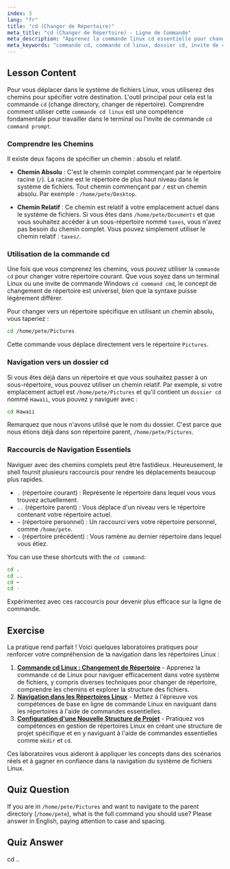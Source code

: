 ```yaml
---
index: 3
lang: "fr"
title: "cd (Changer de Répertoire)"
meta_title: "cd (Changer de Répertoire) - Ligne de Commande"
meta_description: "Apprenez la commande linux cd essentielle pour changer de répertoire. Ce guide couvre l'utilisation de la commande cd dans une invite de commande, la navigation vers n'importe quel dossier cd avec des chemins absolus et relatifs, et l'utilisation de raccourcis utiles."
meta_keywords: "commande cd, commande cd linux, dossier cd, invite de commande cd, commande cd cmd, changer de répertoire, navigation linux, chemin absolu, chemin relatif"
---
```


## Lesson Content

Pour vous déplacer dans le système de fichiers Linux, vous utiliserez des chemins pour spécifier votre destination. L'outil principal pour cela est la commande `cd` (change directory, changer de répertoire). Comprendre comment utiliser cette `commande cd linux` est une compétence fondamentale pour travailler dans le terminal ou l'invite de commande `cd command prompt`.

### Comprendre les Chemins

Il existe deux façons de spécifier un chemin : absolu et relatif.

- **Chemin Absolu** : C'est le chemin complet commençant par le répertoire racine (`/`). La racine est le répertoire de plus haut niveau dans le système de fichiers. Tout chemin commençant par `/` est un chemin absolu. Par exemple : `/home/pete/Desktop`.

- **Chemin Relatif** : Ce chemin est relatif à votre emplacement actuel dans le système de fichiers. Si vous êtes dans `/home/pete/Documents` et que vous souhaitez accéder à un sous-répertoire nommé `taxes`, vous n'avez pas besoin du chemin complet. Vous pouvez simplement utiliser le chemin relatif : `taxes/`.

### Utilisation de la commande cd

Une fois que vous comprenez les chemins, vous pouvez utiliser la `commande cd` pour changer votre répertoire courant. Que vous soyez dans un terminal Linux ou une invite de commande Windows `cd command cmd`, le concept de changement de répertoire est universel, bien que la syntaxe puisse légèrement différer.

Pour changer vers un répertoire spécifique en utilisant un chemin absolu, vous taperiez :

```bash
cd /home/pete/Pictures
```

Cette commande vous déplace directement vers le répertoire `Pictures`.

### Navigation vers un dossier cd

Si vous êtes déjà dans un répertoire et que vous souhaitez passer à un sous-répertoire, vous pouvez utiliser un chemin relatif. Par exemple, si votre emplacement actuel est `/home/pete/Pictures` et qu'il contient un `dossier cd` nommé `Hawaii`, vous pouvez y naviguer avec :

```bash
cd Hawaii
```

Remarquez que nous n'avons utilisé que le nom du dossier. C'est parce que nous étions déjà dans son répertoire parent, `/home/pete/Pictures`.

### Raccourcis de Navigation Essentiels

Naviguer avec des chemins complets peut être fastidieux. Heureusement, le shell fournit plusieurs raccourcis pour rendre les déplacements beaucoup plus rapides.

- `.` (répertoire courant) : Représente le répertoire dans lequel vous vous trouvez actuellement.
- `..` (répertoire parent) : Vous déplace d'un niveau vers le répertoire contenant votre répertoire actuel.
- `~` (répertoire personnel) : Un raccourci vers votre répertoire personnel, comme `/home/pete`.
- `-` (répertoire précédent) : Vous ramène au dernier répertoire dans lequel vous étiez.

You can use these shortcuts with the `cd command`:

```bash
cd .
cd ..
cd ~
cd -
```

Expérimentez avec ces raccourcis pour devenir plus efficace sur la ligne de commande.

## Exercise

La pratique rend parfait ! Voici quelques laboratoires pratiques pour renforcer votre compréhension de la navigation dans les répertoires Linux :

1. **[Commande cd Linux : Changement de Répertoire](https://labex.io/fr/labs/linux-linux-cd-command-directory-changing-209733)** - Apprenez la commande `cd` de Linux pour naviguer efficacement dans votre système de fichiers, y compris diverses techniques pour changer de répertoire, comprendre les chemins et explorer la structure des fichiers.
2. **[Navigation dans les Répertoires Linux](https://labex.io/fr/labs/linux-directory-navigation-387844)** - Mettez à l'épreuve vos compétences de base en ligne de commande Linux en naviguant dans les répertoires à l'aide de commandes essentielles.
3. **[Configuration d'une Nouvelle Structure de Projet](https://labex.io/fr/labs/linux-setting-up-a-new-project-structure-387859)** - Pratiquez vos compétences en gestion de répertoires Linux en créant une structure de projet spécifique et en y naviguant à l'aide de commandes essentielles comme `mkdir` et `cd`.

Ces laboratoires vous aideront à appliquer les concepts dans des scénarios réels et à gagner en confiance dans la navigation du système de fichiers Linux.

## Quiz Question

If you are in `/home/pete/Pictures` and want to navigate to the parent directory (`/home/pete`), what is the full command you should use? Please answer in English, paying attention to case and spacing.

## Quiz Answer

cd ..
